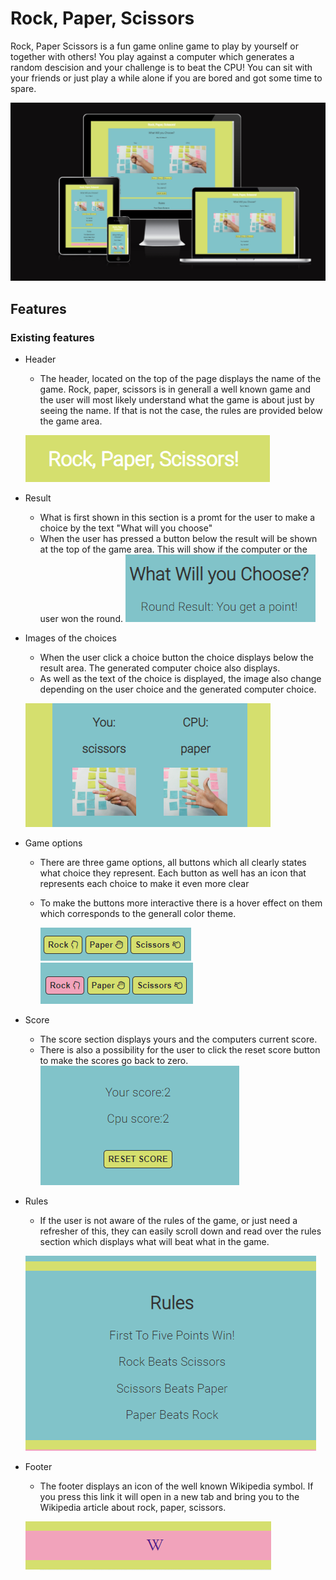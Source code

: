 # Rock, Paper, Scissors
Rock, Paper Scissors is a fun game online game to play by yourself or together with others! You play against a computer which generates a random descision and your challenge is to beat the CPU! You can sit with your friends or just play a while alone if you are bored and got some time to spare. 

![Image of site on different devices](assets/images/am-I-responsive.PNG)

## Features
 ### Existing features
* Header
  * The header, located on the top of the page displays the name of the game. Rock, paper, scissors is in generall a well known game and the user will most likely understand what the game is about just by seeing the name. If that is not the case, the rules are provided below the game area. 
  
  ![Image of header](assets/images/header.PNG)

* Result
  * What is first shown in this section is a promt for the user to make a choice by the text "What will you choose"
  * When the user has pressed a button below the result will be shown at the top of the game area. This will show if the computer or the user won the round.
  ![Image of result](assets/images/result.PNG)

* Images of the choices
  * When the user click a choice button the choice displays below the result area. The generated computer choice also displays.
  * As well as the text of the choice is displayed, the image also change depending on the user choice and the generated computer choice. 

  ![Image of result images](assets/images/images-of-result.PNG)




* Game options
  * There are three game options, all buttons which all clearly states what choice they represent. Each button as well has an icon that represents each choice to make it even more clear
  * To make the buttons more interactive there is a hover effect on them which corresponds to the generall color theme.
     
    ![Image of buttons](assets/images/buttons.PNG)
    <br>
    ![Image of buttons with hover effect](assets/images/buttons-hover.PNG)

* Score 
  * The score section displays yours and the computers current score.
  * There is also a possibility for the user to click the reset score button to make the scores go back to zero.
  ![Image of score and reset button](assets/images/score.PNG)


* Rules
  * If the user is not aware of the rules of the game, or just need a refresher of this, they can easily scroll down and read over the rules section which displays what will beat what in the game. 

  ![Image of rules](assets/images/rules.PNG)

* Footer
  * The footer displays an icon of the well known Wikipedia symbol. If you press this link it will open in a new tab and bring you to the Wikipedia article about rock, paper, scissors. 

  ![Image of footer](assets/images/footer.PNG)






